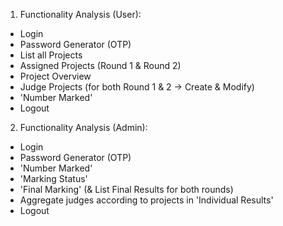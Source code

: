 1. Functionality Analysis (User):
- Login 
- Password Generator (OTP)
- List all Projects
- Assigned Projects (Round 1 & Round 2)
- Project Overview
- Judge Projects (for both Round 1 & 2 -> Create & Modify) 
- 'Number Marked'
- Logout

2. Functionality Analysis (Admin):
- Login
- Password Generator (OTP)
- 'Number Marked'
- 'Marking Status' 
- 'Final Marking' (& List Final Results for both rounds)
- Aggregate judges according to projects in 'Individual Results'
- Logout